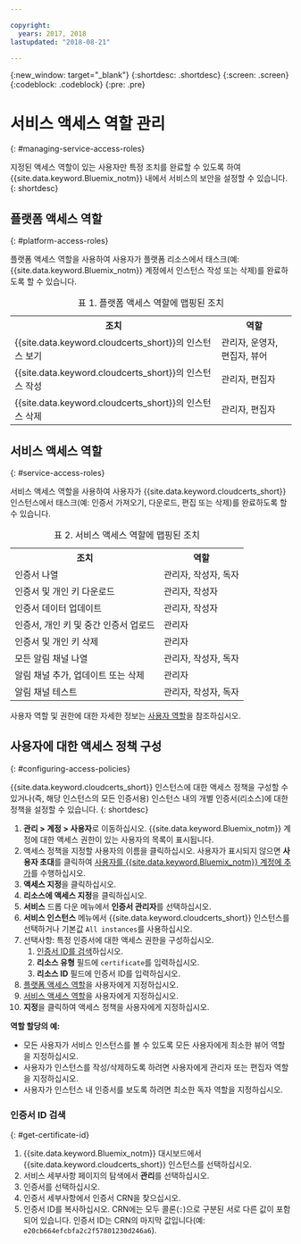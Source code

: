 ```yaml
---

copyright:
  years: 2017, 2018
lastupdated: "2018-08-21"

---
```

{:new_window: target="_blank"}
{:shortdesc: .shortdesc}
{:screen: .screen}
{:codeblock: .codeblock}
{:pre: .pre}

# 서비스 액세스 역할 관리
{: #managing-service-access-roles}

지정된 액세스 역할이 있는 사용자만 특정 조치를 완료할 수 있도록 하여 {{site.data.keyword.Bluemix_notm}} 내에서 서비스의 보안을 설정할 수 있습니다.
{: shortdesc}


## 플랫폼 액세스 역할
{: #platform-access-roles}

플랫폼 액세스 역할을 사용하여 사용자가 플랫폼 리소스에서 태스크(예: {{site.data.keyword.Bluemix_notm}} 계정에서 인스턴스 작성 또는 삭제)를 완료하도록 할 수 있습니다.

<table>
<caption> 표 1. 플랫폼 액세스 역할에 맵핑된 조치</caption>
  <tr>
    <th> 조치 </th>
    <th> 역할 </th>
  </tr>
  <tr>
    <td>{{site.data.keyword.cloudcerts_short}}의 인스턴스 보기</td>
    <td> 관리자, 운영자, 편집자, 뷰어 </td>
  </tr>
  <tr>
    <td>{{site.data.keyword.cloudcerts_short}}의 인스턴스 작성</td>
    <td> 관리자, 편집자 </td>
  </tr>
  <tr>
    <td>{{site.data.keyword.cloudcerts_short}}의 인스턴스 삭제</td>
    <td> 관리자, 편집자 </td>
  </tr>
</table>


## 서비스 액세스 역할
{: #service-access-roles}

서비스 액세스 역할을 사용하여 사용자가 {{site.data.keyword.cloudcerts_short}} 인스턴스에서 태스크(예: 인증서 가져오기, 다운로드, 편집 또는 삭제)를 완료하도록 할 수 있습니다.

<table>
<caption> 표 2. 서비스 액세스 역할에 맵핑된 조치</caption>
  <tr>
    <th> 조치 </th>
    <th> 역할 </th>
  </tr>
  <tr>
    <td>인증서 나열</td>
    <td> 관리자, 작성자, 독자 </td>
  </tr>
  <tr>
    <td>인증서 및 개인 키 다운로드 </td>
    <td> 관리자, 작성자 </td>
  </tr>
  <tr>
    <td>인증서 데이터 업데이트</td>
    <td> 관리자, 작성자 </td>
  </tr>
  <tr>
    <td>인증서, 개인 키 및 중간 인증서 업로드 </td>
    <td> 관리자  </td>
  </tr>
  <tr>
    <td>인증서 및 개인 키 삭제 </td>
    <td> 관리자 </td>
  </tr>
      <tr>
        <td>모든 알림 채널 나열 </td>
        <td> 관리자, 작성자, 독자 </td>
      </tr>
   <tr>
     <td>알림 채널 추가, 업데이트 또는 삭제 </td>
     <td> 관리자 </td>
   </tr>
     <tr>
       <td>알림 채널 테스트 </td>
       <td> 관리자, 작성자, 독자 </td>
     </tr>
</table>


사용자 역할 및 권한에 대한 자세한 정보는 [사용자 역할](/docs/iam/users_roles.html#userroles)을 참조하십시오.


## 사용자에 대한 액세스 정책 구성
{: #configuring-access-policies}

{{site.data.keyword.cloudcerts_short}} 인스턴스에 대한 액세스 정책을 구성할 수 있거나(즉, 해당 인스턴스의 모든 인증서용) 인스턴스 내의 개별 인증서(리소스)에 대한 정책을 설정할 수 있습니다.
{: shortdesc}

1.  **관리 > 계정 > 사용자**로 이동하십시오. {{site.data.keyword.Bluemix_notm}} 계정에 대한 액세스 권한이 있는 사용자의 목록이 표시됩니다.
2.  액세스 정책을 지정할 사용자의 이름을 클릭하십시오. 사용자가 표시되지 않으면 **사용자 초대**를 클릭하여 [사용자를 {{site.data.keyword.Bluemix_notm}} 계정에 추가](/docs/iam/iamuserinv.html#iamuserinv)를 수행하십시오.
3.  **액세스 지정**을 클릭하십시오.
4.  **리소스에 액세스 지정**을 클릭하십시오.
5.  **서비스** 드롭 다운 메뉴에서 **인증서 관리자**를 선택하십시오.
6.  **서비스 인스턴스** 메뉴에서 {{site.data.keyword.cloudcerts_short}} 인스턴스를 선택하거나 기본값 `All instances`를 사용하십시오.
7.  선택사항: 특정 인증서에 대한 액세스 권한을 구성하십시오.
    1. [인증서 ID를 검색](#get-certificate-id)하십시오.
    2. **리소스 유형** 필드에 `certificate`를 입력하십시오.
    3. **리소스 ID** 필드에 인증서 ID를 입력하십시오.
8.  [플랫폼 액세스 역할](#platform-access-roles)을 사용자에게 지정하십시오.
9.  [서비스 액세스 역할](#service-access-roles)을 사용자에게 지정하십시오.
10. **지정**을 클릭하여 액세스 정책을 사용자에게 지정하십시오.

**역할 할당의 예:**
* 모든 사용자가 서비스 인스턴스를 볼 수 있도록 모든 사용자에게 최소한 뷰어 역할을 지정하십시오.
* 사용자가 인스턴스를 작성/삭제하도록 하려면 사용자에게 관리자 또는 편집자 역할을 지정하십시오.
* 사용자가 인스턴스 내 인증서를 보도록 하려면 최소한 독자 역할을 지정하십시오.

### 인증서 ID 검색
{: #get-certificate-id}

1. {{site.data.keyword.Bluemix_notm}} 대시보드에서 {{site.data.keyword.cloudcerts_short}} 인스턴스를 선택하십시오.
2. 서비스 세부사항 페이지의 탐색에서 **관리**를 선택하십시오.
3. 인증서를 선택하십시오.
4. 인증서 세부사항에서 인증서 CRN을 찾으십시오.
5. 인증서 ID를 복사하십시오. CRN에는 모두 콜론(`:`)으로 구분된 서로 다른 값이 포함되어 있습니다. 인증서 ID는 CRN의 마지막 값입니다(예: `e20cb664efcbfa2c2f57801230d246a6`).
